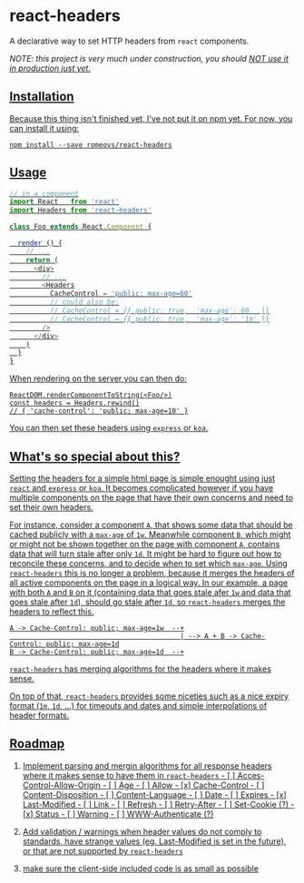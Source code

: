 # react-headers

A declarative way to set HTTP headers from `react` components.

*NOTE: this project is very much under construction, you should <u>NOT</ul> use
it in production just yet.*

## Installation

Because this thing isn't finished yet, I've not put it on npm yet.  For now, you
can install it using:
```
npm install --save romeovs/react-headers
```

## Usage

```js
// in a component
import React   from 'react'
import Headers from 'react-headers'

class Foo extends React.Component {

  render () {
    // ...
    return (
      <div>
        // ...
        <Headers
          CacheControl = 'public; max-age=60'
          // could also be:
          // CacheControl = {{ public: true,  'max-age': 60   }}
          // CacheControl = {{ public: true,  'max-age': '1m' }}
        />
      </div>
    )
  }
}
```

When rendering on the server you can then do:

```
ReactDOM.renderComponentToString(<Foo/>)
const headers = Headers.rewind()
// { 'cache-control': 'public; max-age=10' }
```

You can then set these headers using `express` or `koa`.

## What's so special about this?

Setting the headers for a simple html page is simple enought using just
`react` and `express` or `koa`.  It becomes complicated however if you have
multiple components on the page that have their own concerns and need to
set their own headers.

For instance, consider a component `A`, that shows some data that should be cached
publicly with a `max-age` of `1w`.  Meanwhile component `B`, which might or
might not be shown together on the page with component `A`, contains data that
will turn stale after only `1d`.  It might be hard to figure out how to
reconcile these concerns, and to decide when to set which `max-age`.  Using
`react-headers` this is no longer a problem, because it merges the headers
of all active components on the page in a logical way.  In our example,
a page with both `A` and `B` on it (containing data that goes stale afer `1w` and data that goes
stale after `1d`), should go stale after `1d`, so `react-headers` merges the
headers to reflect this.

```
A -> Cache-Control: public; max-age=1w  --+
                                          | --> A + B -> Cache-Control: public; max-age=1d
B -> Cache-Control: public; max-age=1d  --+
```

`react-headers` has merging algorithms for the headers where it makes sense.

On top of that, `react-headers` provides some niceties such as a nice expiry
format (`1m`, `1d`, ...) for timeouts and dates and simple interpolations of
header formats.

## Roadmap

  1. Implement parsing and mergin algorithms for all response headers
     where it makes sense to have them in `react-headers`
    - [ ] Acces-Control-Allow-Origin
    - [ ] Age
    - [ ] Allow
    - [x] Cache-Control
    - [ ] Content-Disposition
    - [ ] Content-Language
    - [ ] Date
    - [ ] Expires
    - [x] Last-Modified
    - [ ] Link
    - [ ] Refresh
    - [ ] Retry-After
    - [ ] Set-Cookie (?)
    - [x] Status
    - [ ] Warning
    - [ ] WWW-Authenticate (?)

  2. Add validation / warnings when header values do not comply to standards,
     have strange values (eg. Last-Modified is set in the future),
     or that are not supported by `react-headers` 

  3. make sure the client-side included code is as small as possible

